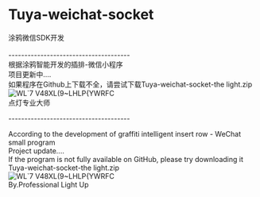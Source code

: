 # Tuya-weichat-socket<br> 
涂鸦微信SDK开发<br>  
--------------------------------------<br> 
根据涂鸦智能开发的插排-微信小程序<br>
项目更新中....<br>
如果程序在Github上下载不全，请尝试下载Tuya-weichat-socket-the light.zip<br> 
![WL`7 V48XL(9~LHLP{YWRFC](https://user-images.githubusercontent.com/49518571/114995827-cdea4280-9ed0-11eb-8e6c-8ec9d33121ab.png)<br> 
点灯专业大师<br> 


--------------------------------------<br> 

According to the development of graffiti intelligent insert row - WeChat small program<br> 
Project update....<br>
If the program is not fully available on GitHub, please try downloading it Tuya-weichat-socket-the light.zip<br> 
![WL`7 V48XL(9~LHLP{YWRFC](https://user-images.githubusercontent.com/49518571/114995538-84015c80-9ed0-11eb-9a2c-c394afdf12ba.png)<br> 
By.Professional Light Up

